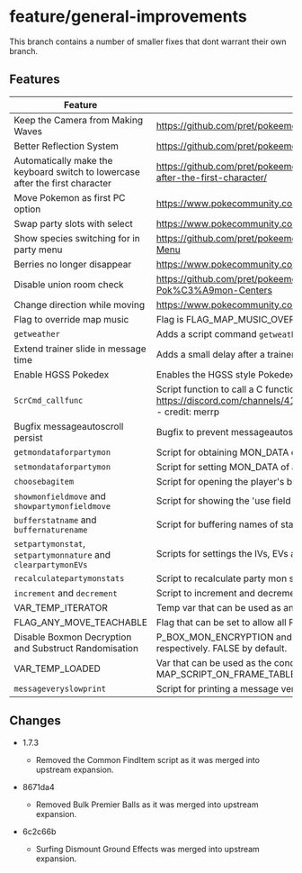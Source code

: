 # feature/general-improvements

This branch contains a number of smaller fixes that dont warrant their own branch.

## Features

| Feature | Link/Description |
|---|------|
| Keep the Camera from Making Waves     | https://github.com/pret/pokeemerald/wiki/Keep-the-Camera-from-Making-Waves
| Better Reflection System              | https://github.com/pret/pokeemerald/wiki/Reflections
| Automatically make the keyboard switch to lowercase after the first character | https://github.com/pret/pokeemerald/wiki/Automatically-make-the-keyboard-switch-to-lowercase-after-the-first-character/
| Move Pokemon as first PC option       | https://www.pokecommunity.com/showpost.php?p=10065761
| Swap party slots with select          | https://www.pokecommunity.com/showpost.php?p=10420662
| Show species switching for in party menu | https://github.com/pret/pokeemerald/wiki/Show-Species-That-You're-Switching-For-in-the-Party-Menu
| Berries no longer disappear           | https://www.pokecommunity.com/showpost.php?p=10142996&postcount=63
| Disable union room check              | https://github.com/pret/pokeemerald/wiki/Disabling-Union-Room-check-when-entering-Pok%C3%A9mon-Centers
| Change direction while moving         | https://www.pokecommunity.com/showpost.php?p=10402610
| Flag to override map music            | Flag is FLAG_MAP_MUSIC_OVERRIDE and var is VAR_MAP_MUSIC_OVERRIDE.
| `getweather`                          | Adds a script command `getweather` which stores the current weather in VAR_RESULT.
| Extend trainer slide in message time  | Adds a small delay after a trainer slide in message.
| Enable HGSS Pokedex                   | Enables the HGSS style Pokedex by default.
| `ScrCmd_callfunc`                     | Script function to call a C function with a number of arguments. https://discord.com/channels/419213663107416084/419214240277200898/1168386523163525160  - credit: merrp
| Bugfix messageautoscroll persist      | Bugfix to prevent messageautoscroll from persisting after its use.
| `getmondataforpartymon`               | Script for obtaining MON_DATA of a party pokemon.
| `setmondataforpartymon`               | Script for setting MON_DATA of a party pokemon.
| `choosebagitem`                       | Script for opening the player's bag and choosing an item with customisable parameters.
| `showmonfieldmove` and `showpartymonfieldmove`    | Script for showing the 'use field move' animation (such as when using Cut or Rock Smash).
| `bufferstatname` and `buffernaturename`           | Script for buffering names of stats or natures to string vars.
| `setpartymonstat`, `setpartymonnature` and `clearpartymonEVs` | Scripts for settings the IVs, EVs and nature of a party mon.
| `recalculatepartymonstats`            | Script to recalculate party mon stats on the fly out of battle.
| `increment` and `decrement`           | Script to increment and decrement vars.
| VAR_TEMP_ITERATOR                     | Temp var that can be used as an iterator in combination with increment or decrement in script while loops.
| FLAG_ANY_MOVE_TEACHABLE               | Flag that can be set to allow all Pokemon to learn any move via tutor, TM, etc.
| Disable Boxmon Decryption and Substruct Randomisation | P_BOX_MON_ENCRYPTION and P_BOX_MON_SUBSTRUCT_RANDOMIZATION config options disable these respectively. FALSE by default.
| VAR_TEMP_LOADED                       | Var that can be used as the condition for executing on-load script events using MAP_SCRIPT_ON_FRAME_TABLE.
| `messageveryslowprint`                | Script for printing a message very slowly and ominously. Works the same way as `messageautoscroll`.

## Changes

- 1.7.3
    - Removed the Common FindItem script as it was merged into upstream expansion.
    
- 8671da4
    - Removed Bulk Premier Balls as it was merged into upstream expansion.

- 6c2c66b
    - Surfing Dismount Ground Effects was merged into upstream expansion.